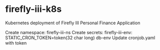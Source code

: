 # firefly-iii-k8s
Kubernetes deployment of Firefly III Personal Finance Application

Create namespace: firefly-iii-ns
Create secrets:
  firefly-iii-env: STATIC_CRON_TOKEN=token(32 char long)
  db-env
Update cronjob.yaml with token

